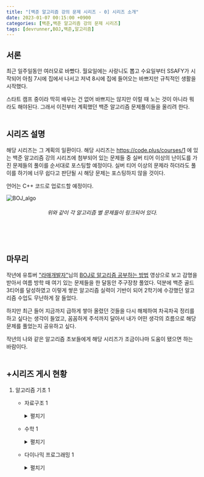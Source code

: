 ```yaml
---
title: "[백준 알고리즘 강의 문제 시리즈 - 0] 시리즈 소개"
date: 2023-01-07 00:15:00 +0900
categories: [백준,백준 알고리즘 강의 문제 시리즈]
tags: [devrunner,BOJ,백준,알고리즘]
---
```


서론
---
최근 일주일동안 여러모로 바빴다. 월요일에는 사랑니도 뽑고 수요일부터 SSAFY가 시작되어 아침 7시에 집에서 나서고 저녁 8시에 집에 들어오는 바쁘지만 규칙적인 생활을 시작했다.<br/>

스타트 캠프 중이라 딱히 배우는 건 없어 바쁘지는 않지만 이럴 때 노는 것이 아니라 뭐라도 해야된다. 그래서 이전부터 계획했던 백준 알고리즘 문제풀이들을 올리려 한다.<br/><br/>

시리즈 설명
---
해당 시리즈는 그 계획의 일환이다. 해당 시리즈는 <https://code.plus/courses/1> 에 있는 백준 알고리즘 강의 시리즈에 첨부되어 있는 문제들 중 실버 티어 이상의 난이도를 가진 문제들의 풀이를 순서대로 포스팅할 예정이다. 실버 티어 이상의 문제라 하더라도 풀이를 하기에 너무 쉽다고 판단될 시 해당 문제는 포스팅하지 않을 것이다.<br/>

언어는 C++ 코드로 업로드할 예정이다.<br/>

![BOJ_algo](https://user-images.githubusercontent.com/87963766/211045259-4e08f53c-e794-4ae8-98a9-19ea3a423840.png)
###### <center>위와 같이 각 알고리즘 별 문제들이 링크되어 있다.<center>
<br/><br/>

마무리
---
작년에 유튜버 ["라매개발자"](https://www.youtube.com/@lamedev)님의 [BOJ로 알고리즘 공부하는 방법](https://youtu.be/H6z1_tnyhp0) 영상으로 보고 감명을 받아서 여름 방학 때 여기 있는 문제들을 한 달동안 주구장창 풀었다. 덕분에 백준 골드 3티어를 달성하였고 이렇게 쌓은 알고리즘 실력이 기반이 되어 2학기에 수강했던 알고리즘 수업도 무난하게 잘 들었다.<br/>

하지만 최근 들어 지금까지 급하게 쌓아 올렸던 것들을 다시 해체하여 차곡차곡 정리를 하고 싶다는 생각이 들었고, 꼼꼼하게 주석까지 달아서 내가 어떤 생각의 흐름으로 해당 문제를 풀었는지 공유하고 싶다.<br/>

작년의 나와 같은 알고리즘 초보들에게 해당 시리즈가 조금이나마 도움이 됐으면 하는 바람이다.<br/><br/>

+시리즈 게시 현황
---
1. 알고리즘 기초 1
    - 자료구조 1
        <details>
        <summary>펼치기</summary>
        <div markdown="1">

        - [x] [스택](https://baejw0111.github.io/posts/BOJ-series-1/)
        - [x] [단어 뒤집기](https://baejw0111.github.io/posts/BOJ-series-2/)
        - [x] [괄호](https://baejw0111.github.io/posts/BOJ-series-3/)
        - [x] [스택 수열](https://baejw0111.github.io/posts/BOJ-series-4/)
        - [x] [에디터](https://baejw0111.github.io/posts/BOJ-series-5/)
        - [x] [큐](https://baejw0111.github.io/posts/BOJ-series-6/)
        - [x] [조세퍼스 문제](https://baejw0111.github.io/posts/BOJ-series-7/)
        - [x] [덱](https://baejw0111.github.io/posts/BOJ-series-8/)
        - [x] [단어 뒤집기 2](https://baejw0111.github.io/posts/BOJ-series-9/)
        - [x] [쇠막대기](https://baejw0111.github.io/posts/BOJ-series-10/)
        - [x] [오큰수](https://baejw0111.github.io/posts/BOJ-series-11/)
        - [x] [오등큰수](https://baejw0111.github.io/posts/BOJ-series-12/)
        - [x] [후위 표기식2](https://baejw0111.github.io/posts/BOJ-series-13/)
        - [x] [후위 표기식](https://baejw0111.github.io/posts/BOJ-series-14/)

        </div>
        </details>

    - 수학 1
        <details>
        <summary>펼치기</summary>
        <div markdown="1">

        - [x] [최소공배수](https://baejw0111.github.io/posts/BOJ-series-15/)
        - [ ] 소수 찾기
        - [ ] 소수 구하기
        - [ ] 골드바흐의 추측
        - [ ] 팩토리얼 0의 개수
        - [ ] 조합 0의 개수
        - [ ] GCD 합
        - [ ] 숨바꼭질 6
        - [ ] -2진수
        - [ ] 골드바흐 파티션
        - [ ] Base Conversion

        </div>
        </details>

    - 다이나믹 프로그래밍 1
        <details>
        <summary>펼치기</summary>
        <div markdown="1">

        - [ ] 1로 만들기
        - [ ] 2×n 타일링
        - [ ] 2×n 타일링 2
        - [ ] 1, 2, 3 더하기
        - [ ] 카드 구매하기
        - [ ] 카드 구매하기 2
        - [ ] 1, 2, 3 더하기 5
        - [ ] 쉬운 계단 수
        - [ ] 이친수
        - [ ] 가장 긴 증가하는 부분 수열
        - [ ] 가장 긴 증가하는 부분 수열 4
        - [ ] 연속합
        - [ ] 제곱수의 합
        - [ ] 합분해
        - [ ] 1, 2, 3 더하기 3
        - [ ] RGB거리
        - [ ] 동물원
        - [ ] 오르막 수
        - [ ] 스티커
        - [ ] 포도주 시식
        - [ ] 정수 삼각형
        - [ ] 가장 큰 증가 부분 수열
        - [ ] 가장 긴 감소하는 부분 수열
        - [ ] 가장 긴 바이토닉 부분 수열
        - [ ] 연속합 2
        - [ ] 타일 채우기
        - [ ] 동물원
        - [ ] RGB거리 2
        - [ ] 합분해

        </div>
        </details>